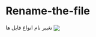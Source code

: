 # Rename-the-file
تغییر نام انواع فایل ها 
<a href="https://github.com/q-Amyr-p/github-readme-stats">
  <img align="center" src="https://github-readme-stats.anuraghazra1.vercel.app/api/top-langs/?username=q-Amyr-p&layout=compact&theme=dark" />
</a>
